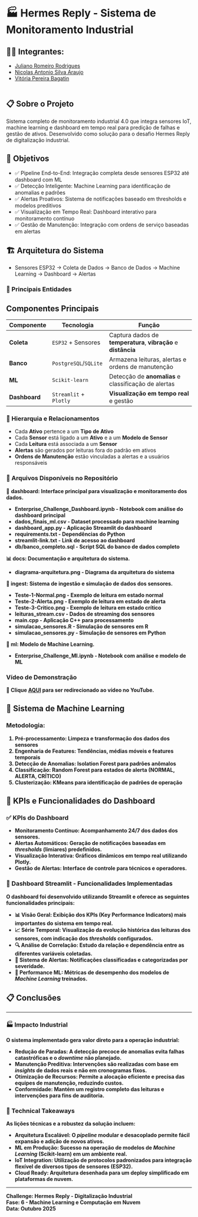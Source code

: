 # 🏭 Hermes Reply - Sistema de Monitoramento Industrial


## 👨‍🎓 Integrantes: 
- <a href="https://www.linkedin.com/in/juliano-romeiro-rodrigues/">Juliano Romeiro Rodrigues</a>
- <a href="https://www.linkedin.com/in/nicolas--araujo/">Nicolas Antonio Silva Araujo</a> 
- <a href="https://www.linkedin.com/in/vitoria-bagatin-31ba88266/">Vitória Pereira Bagatin</a> 
<br><br>

## 📋 Sobre o Projeto
Sistema completo de monitoramento industrial 4.0 que integra sensores IoT, machine learning e dashboard em tempo real para predição de falhas e gestão de ativos. Desenvolvido como solução para o desafio Hermes Reply de digitalização industrial.

## 🎯 Objetivos
- ✅ Pipeline End-to-End: Integração completa desde sensores ESP32 até dashboard com ML
- ✅ Detecção Inteligente: Machine Learning para identificação de anomalias e padrões
- ✅ Alertas Proativos: Sistema de notificações baseado em thresholds e modelos preditivos
- ✅ Visualização em Tempo Real: Dashboard interativo para monitoramento contínuo
- ✅ Gestão de Manutenção: Integração com ordens de serviço baseadas em alertas

## 🏗️ Arquitetura do Sistema
- Sensores ESP32 → Coleta de Dados → Banco de Dados → Machine Learning → Dashboard → Alertas

### 📌 Principais Entidades

## Componentes Principais

| Componente | Tecnologia | Função |
|---|---|---|
| **Coleta** | `ESP32` + Sensores | Captura dados de **temperatura**, **vibração** e **distância** |
| **Banco** | `PostgreSQL`/`SQLite` | Armazena leituras, alertas e ordens de manutenção |
| **ML** | `Scikit-learn` | Detecção de **anomalias** e classificação de alertas |
| **Dashboard** | `Streamlit` + `Plotly` | **Visualização em tempo real** e gestão |

### 🔗 Hierarquia e Relacionamentos
- Cada **Ativo** pertence a um **Tipo de Ativo**  
- Cada **Sensor** está ligado a um **Ativo** e a um **Modelo de Sensor**  
- Cada **Leitura** está associada a um **Sensor**  
- **Alertas** são gerados por leituras fora do padrão em ativos  
- **Ordens de Manutenção** estão vinculadas a alertas e a usuários responsáveis

### 📂 Arquivos Disponíveis no Repositório
🎯 <b>dashboard:<b>
Interface principal para visualização e monitoramento dos dados.
- Enterprise_Challenge_Dashboard.ipynb - Notebook com análise do dashboard principal
- dados_finais_ml.csv - Dataset processado para machine learning
- dashboard_app.py - Aplicação Streamlit do dashboard
- requirements.txt - Dependências do Python
- streamlit-link.txt - Link de acesso ao dashboard
- db/banco_completo.sql - Script SQL do banco de dados completo

📊 <b>docs:<b>
Documentação e arquitetura do sistema.
- diagrama-arquitetura.png - Diagrama da arquitetura do sistema

🔄 <b>ingest:<b>
Sistema de ingestão e simulação de dados dos sensores.
- Teste-1-Normal.png - Exemplo de leitura em estado normal
- Teste-2-Alerta.png - Exemplo de leitura em estado de alerta
- Teste-3-Critico.png - Exemplo de leitura em estado crítico
- leituras_stream.csv - Dados de streaming dos sensores
- main.cpp - Aplicação C++ para processamento
- simulacao_sensores.R - Simulação de sensores em R
- simulacao_sensores.py - Simulação de sensores em Python

🤖 <b>ml:<b>
Modelo de Machine Learning.
- Enterprise_Challenge_Ml.ipynb - Notebook com análise e modelo de ML

### Vídeo de Demonstração
🔗 Clique [AQUI](youtube.com) para ser redirecionado ao vídeo no YouTube.

## 🤖 Sistema de Machine Learning
### Metodologia:
1. Pré-processamento: Limpeza e transformação dos dados dos sensores
2. Engenharia de Features: Tendências, médias móveis e features temporais
3. Detecção de Anomalias: Isolation Forest para padrões anômalos
4. Classificação: Random Forest para estados de alerta (NORMAL, ALERTA, CRÍTICO)
5. Clusterização: KMeans para identificação de padrões de operação

## 🎯 KPIs e Funcionalidades do Dashboard

### ✅ KPIs do Dashboard

* **Monitoramento Contínuo:** Acompanhamento 24/7 dos dados dos sensores.
* **Alertas Automáticos:** Geração de notificações baseadas em *thresholds* (limiares) predefinidos.
* **Visualização Interativa:** Gráficos dinâmicos em tempo real utilizando **Plotly**.
* **Gestão de Alertas:** Interface de controle para técnicos e operadores.

### 🎨 Dashboard Streamlit - Funcionalidades Implementadas
O dashboard foi desenvolvido utilizando **Streamlit** e oferece as seguintes funcionalidades principais:

* **📊 Visão Geral:** Exibição dos **KPIs** (Key Performance Indicators) mais importantes do sistema em tempo real.
* **📈 Série Temporal:** Visualização da evolução histórica das leituras dos sensores, com indicação dos *thresholds* configurados.
* **🔍 Análise de Correlação:** Estudo da relação e dependência entre as diferentes variáveis coletadas.
* **🚨 Sistema de Alertas:** Notificações classificadas e categorizadas por **severidade**.
* **🤖 Performance ML:** Métricas de desempenho dos modelos de *Machine Learning* treinados.

## 📋 Conclusões
---

### 🏭 Impacto Industrial
O sistema implementado gera valor direto para a operação industrial:
* **Redução de Paradas:** A detecção precoce de anomalias evita falhas catastróficas e o *downtime* não planejado.
* **Manutenção Preditiva:** Intervenções são realizadas com base em *insights* de **dados reais** e não em cronogramas fixos.
* **Otimização de Recursos:** Permite a alocação eficiente e precisa das equipes de manutenção, reduzindo custos.
* **Conformidade:** Mantém um registro completo das leituras e intervenções para fins de **auditoria**.

### 🔧 Technical Takeaways
As lições técnicas e a robustez da solução incluem:
* **Arquitetura Escalável:** O *pipeline* modular e desacoplado permite fácil expansão e adição de novos ativos.
* **ML em Produção:** Sucesso na operação de modelos de *Machine Learning* (**Scikit-learn**) em um ambiente real.
* **IoT Integration:** Utilização de protocolos padronizados para integração flexível de diversos tipos de **sensores (ESP32)**.
* **Cloud Ready:** Arquitetura desenhada para um **deploy** simplificado em plataformas de nuvem.

---

**Challenge**: Hermes Reply - Digitalização Industrial  
**Fase**: 6 - Machine Learning e Computação em Nuvem  
**Data**: Outubro 2025

